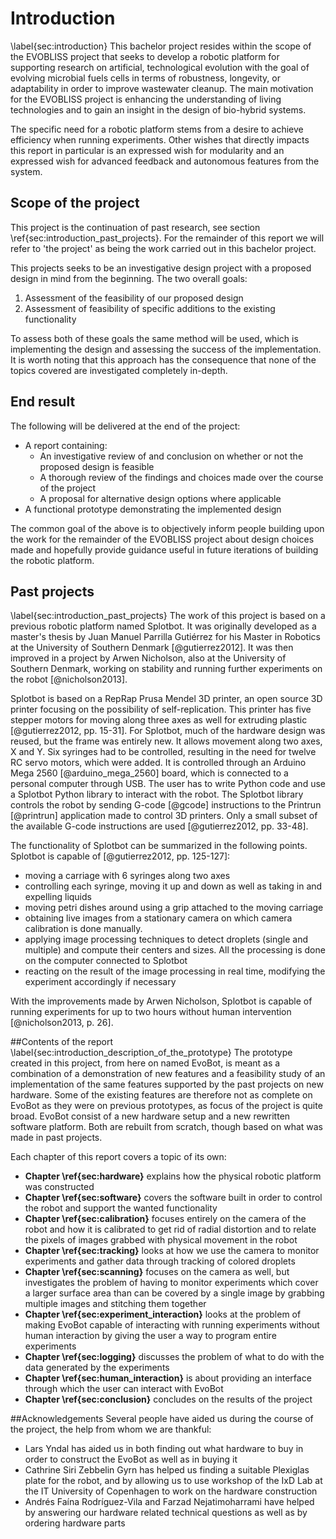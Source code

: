 # Introduction
\label{sec:introduction}
This bachelor project resides within the scope of the EVOBLISS project
that seeks to develop a robotic platform for supporting research on
artificial, technological evolution with the goal of evolving microbial
fuels cells in terms of robustness, longevity, or adaptability in order
to improve wastewater cleanup. The main motivation for the EVOBLISS project is
enhancing the understanding of living technologies and to gain an
insight in the design of bio-hybrid systems.

The specific need for a robotic platform stems from a desire to achieve
efficiency when running experiments. Other wishes that directly impacts
this report in particular is an expressed wish for modularity and an
expressed wish for advanced feedback and autonomous features from the system.

## Scope of the project
This project is the continuation of past research, see section
\ref{sec:introduction_past_projects}. For the remainder of this report we
will refer to 'the project' as being the work carried out in this bachelor
project.

This projects seeks to be an investigative design project with a proposed
design in mind from the beginning. The two overall goals:

1. Assessment of the feasibility of our proposed design
2. Assessment of feasibility of specific additions to the existing functionality

To assess both of these goals the same method will be used, which is implementing the
design and assessing the success of the implementation. It is worth noting that
this approach has the consequence that none of the topics covered are
investigated completely in-depth.

## End result
The following will be delivered at the end of the project:

- A report containing:
	- An investigative review of and conclusion on whether or not the
	proposed design is feasible
	- A thorough review of the findings and choices made over the course of
	the project
	- A proposal for alternative design options where applicable
- A functional prototype demonstrating the implemented design

The common goal of the above is to objectively inform people building upon the
work for the remainder of the EVOBLISS project about design choices made and
hopefully provide guidance useful in future iterations of building the robotic
platform.

## Past projects
\label{sec:introduction_past_projects}
The work of this project is based on a previous robotic platform named Splotbot. It
was originally developed as a master's thesis by Juan Manuel Parrilla Gutiérrez
for his Master in Robotics at the University of Southern Denmark
[@gutierrez2012]. It was then improved in a project by Arwen Nicholson, also
at the University of Southern Denmark, working on stability and running
further experiments on the robot [@nicholson2013].

Splotbot is based on a RepRap Prusa Mendel 3D printer, an open source 3D
printer focusing on the possibility of self-replication. This printer has five
stepper motors for moving along three axes as well for extruding plastic
[@gutierrez2012, pp. 15-31]. For Splotbot, much of the hardware design was
reused, but the frame was entirely new. It allows movement along two axes, X
and Y. Six syringes had to be controlled, resulting in the need for twelve RC
servo motors, which were added. It is controlled through an Arduino Mega 2560
[@arduino_mega_2560] board, which is connected to a personal computer through
USB. The user has to write Python code and use a Splotbot Python library to
interact with the robot. The Splotbot library controls the robot by sending
G-code [@gcode] instructions to the Printrun [@printrun] application made to
control 3D printers. Only a small subset of the available G-code instructions
are used [@gutierrez2012, pp. 33-48].

The functionality of Splotbot can be summarized in the following points.
Splotbot is capable of [@gutierrez2012, pp. 125-127]:

- moving a carriage with 6 syringes along two axes
- controlling each syringe, moving it up and down as well as taking in and
  expelling liquids
- moving petri dishes around using a grip attached to the moving carriage
- obtaining live images from a stationary camera on which camera calibration is
  done manually.
- applying image processing techniques to detect droplets (single and multiple)
  and compute their centers and sizes. All the processing is done on the
  computer connected to Splotbot 
- reacting on the result of the image processing in real time, modifying the
  experiment accordingly if necessary

With the improvements made by Arwen Nicholson, Splotbot is capable of running
experiments for up to two hours without human intervention [@nicholson2013, p.
26].

##Contents of the report
\label{sec:introduction_description_of_the_prototype}
The prototype created in this project, from here on named EvoBot, is meant as a
combination of a demonstration of new features and a feasibility study of an
implementation of the same features supported by the past projects on new
hardware. Some of the existing features are therefore not as complete on EvoBot
as they were on previous prototypes, as focus of the project is quite broad.
EvoBot consist of a new hardware setup and a new rewritten software platform.
Both are rebuilt from scratch, though based on what was made in past projects.

Each chapter of this report covers a topic of its own:

- **Chapter \ref{sec:hardware}** explains how the physical robotic platform was
    constructed
- **Chapter \ref{sec:software}** covers the software built in order to control
    the robot and support the wanted functionality
- **Chapter \ref{sec:calibration}** focuses entirely on the camera of the robot
    and how it is calibrated to get rid of radial distortion and to relate the
    pixels of images grabbed with physical movement in the robot
- **Chapter \ref{sec:tracking}** looks at how we use the camera to monitor
    experiments and gather data through tracking of colored droplets
- **Chapter \ref{sec:scanning}** focuses on the camera as well, but investigates 
    the problem of having to monitor experiments which cover a larger surface
    area than can be covered by a single image by grabbing multiple images and
    stitching them together
- **Chapter \ref{sec:experiment_interaction}** looks at the problem of making
    EvoBot capable of interacting with running experiments without human
    interaction by giving the user a way to program entire experiments
- **Chapter \ref{sec:logging}** discusses the problem of what to do with the
    data generated by the experiments
- **Chapter \ref{sec:human_interaction}** is about providing an interface
    through which the user can interact with EvoBot
- **Chapter \ref{sec:conclusion}** concludes on the results of the project

##Acknowledgements
Several people have aided us during the course of the project, the help from
whom we are thankful:

- Lars Yndal has aided us in both finding out what hardware to buy in order to
    construct the EvoBot as well as in buying it
- Cathrine Siri Zebbelin Gyrn has helped us finding a suitable Plexiglas plate
    for the robot, and by allowing us to use workshop of the IxD Lab at the IT
    University of Copenhagen to work on the hardware construction
- Andrés Faína Rodríguez-Vila and Farzad Nejatimoharrami have helped by answering
    our hardware related technical questions as well as by ordering hardware parts
